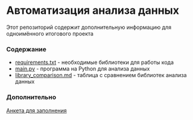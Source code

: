 # Автоматизация анализа данных

Этот репозиторий содержит дополнительную информацию для одноимённого итогового проекта

### Содержание

- [requirements.txt](https://github.com/ysatyn/school_data_analytics/blob/main/requirements.txt) - необходимые библиотеки для работы кода
- [main.py](https://github.com/ysatyn/school_data_analytics/blob/main/main.py) - программа на Python для анализа данных
- [library_comparison.md](https://github.com/ysatyn/school_data_analytics/blob/main/library_comparison.md) - таблица с сравнением библиотек анализа данных

### Дополнительно

[Анкета для заполнения ](https://forms.gle/1bnXpb4V4DeUSPcr5)
